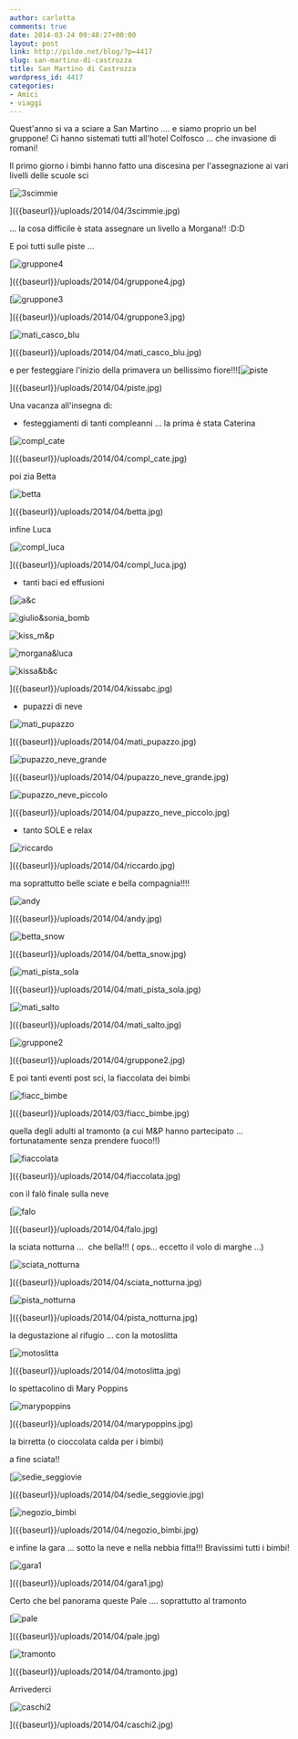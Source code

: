```yaml
---
author: carlotta
comments: true
date: 2014-03-24 09:48:27+00:00
layout: post
link: http://pilde.net/blog/?p=4417
slug: san-martino-di-castrozza
title: San Martino di Castrozza
wordpress_id: 4417
categories:
- Amici
- viaggi
---
```


Quest'anno si va a sciare a San Martino .... e siamo proprio un bel gruppone!
Ci hanno sistemati tutti all'hotel Colfosco ... che invasione di romani!

Il primo giorno i bimbi hanno fatto una discesina per l'assegnazione ai vari livelli delle scuole sci

[![3scimmie]({{baseurl}}/uploads/2014/04/3scimmie.jpg)


]({{baseurl}}/uploads/2014/04/3scimmie.jpg)


... la cosa difficile è stata assegnare un livello a Morgana!! :D:D

E poi tutti sulle piste ...

[![gruppone4]({{baseurl}}/uploads/2014/04/gruppone4.jpg)


]({{baseurl}}/uploads/2014/04/gruppone4.jpg)


[![gruppone3]({{baseurl}}/uploads/2014/04/gruppone3.jpg)


]({{baseurl}}/uploads/2014/04/gruppone3.jpg)




[![mati_casco_blu]({{baseurl}}/uploads/2014/04/mati_casco_blu.jpg)


]({{baseurl}}/uploads/2014/04/mati_casco_blu.jpg)


e per festeggiare l'inizio della primavera un bellissimo fiore!!![![piste]({{baseurl}}/uploads/2014/04/piste.jpg)


]({{baseurl}}/uploads/2014/04/piste.jpg)


Una vacanza all'insegna di:

- festeggiamenti di tanti compleanni ... la prima è stata Caterina

[![compl_cate]({{baseurl}}/uploads/2014/04/compl_cate.jpg)


]({{baseurl}}/uploads/2014/04/compl_cate.jpg)


poi zia Betta

[![betta]({{baseurl}}/uploads/2014/04/betta.jpg)


]({{baseurl}}/uploads/2014/04/betta.jpg)


infine Luca

[![compl_luca]({{baseurl}}/uploads/2014/04/compl_luca.jpg)


]({{baseurl}}/uploads/2014/04/compl_luca.jpg)


 - tanti baci ed effusioni

[![a&c]({{baseurl}}/uploads/2014/04/ac.jpg)


![giulio&sonia_bomb]({{baseurl}}/uploads/2014/04/giuliosonia_bomb.jpg)


![kiss_m&p]({{baseurl}}/uploads/2014/04/kiss_mp.jpg)


![morgana&luca]({{baseurl}}/uploads/2014/04/morganaluca.jpg)


![kissa&b&c]({{baseurl}}/uploads/2014/04/kissabc.jpg)


]({{baseurl}}/uploads/2014/04/kissabc.jpg)


 - pupazzi di neve

[![mati_pupazzo]({{baseurl}}/uploads/2014/04/mati_pupazzo.jpg)


]({{baseurl}}/uploads/2014/04/mati_pupazzo.jpg)


[![pupazzo_neve_grande]({{baseurl}}/uploads/2014/04/pupazzo_neve_grande.jpg)


]({{baseurl}}/uploads/2014/04/pupazzo_neve_grande.jpg)


[![pupazzo_neve_piccolo]({{baseurl}}/uploads/2014/04/pupazzo_neve_piccolo.jpg)


]({{baseurl}}/uploads/2014/04/pupazzo_neve_piccolo.jpg)


 - tanto SOLE e relax

[![riccardo]({{baseurl}}/uploads/2014/04/riccardo.jpg)


]({{baseurl}}/uploads/2014/04/riccardo.jpg)


ma soprattutto belle sciate e bella compagnia!!!!

[![andy]({{baseurl}}/uploads/2014/04/andy.jpg)


]({{baseurl}}/uploads/2014/04/andy.jpg)


[![betta_snow]({{baseurl}}/uploads/2014/04/betta_snow.jpg)


]({{baseurl}}/uploads/2014/04/betta_snow.jpg)


[![mati_pista_sola]({{baseurl}}/uploads/2014/04/mati_pista_sola.jpg)


]({{baseurl}}/uploads/2014/04/mati_pista_sola.jpg)


[![mati_salto]({{baseurl}}/uploads/2014/04/mati_salto.jpg)


]({{baseurl}}/uploads/2014/04/mati_salto.jpg)


[![gruppone2]({{baseurl}}/uploads/2014/04/gruppone2.jpg)


]({{baseurl}}/uploads/2014/04/gruppone2.jpg)


E poi tanti eventi post sci, la fiaccolata dei bimbi

[![fiacc_bimbe]({{baseurl}}/uploads/2014/03/fiacc_bimbe.jpg)


]({{baseurl}}/uploads/2014/03/fiacc_bimbe.jpg)


quella degli adulti al tramonto (a cui M&P hanno partecipato ... fortunatamente senza prendere fuoco!!)




[![fiaccolata]({{baseurl}}/uploads/2014/04/fiaccolata.jpg)


]({{baseurl}}/uploads/2014/04/fiaccolata.jpg)


con il falò finale sulla neve

[![falo]({{baseurl}}/uploads/2014/04/falo.jpg)


]({{baseurl}}/uploads/2014/04/falo.jpg)


la sciata notturna ...  che bella!!! ( ops... eccetto il volo di marghe ...)




[![sciata_notturna]({{baseurl}}/uploads/2014/04/sciata_notturna.jpg)


]({{baseurl}}/uploads/2014/04/sciata_notturna.jpg)


[![pista_notturna]({{baseurl}}/uploads/2014/04/pista_notturna.jpg)


]({{baseurl}}/uploads/2014/04/pista_notturna.jpg)


la degustazione al rifugio ... con la motoslitta

[![motoslitta]({{baseurl}}/uploads/2014/04/motoslitta.jpg)


]({{baseurl}}/uploads/2014/04/motoslitta.jpg)


lo spettacolino di Mary Poppins

[![marypoppins]({{baseurl}}/uploads/2014/04/marypoppins.jpg)


]({{baseurl}}/uploads/2014/04/marypoppins.jpg)


la birretta (o cioccolata calda per i bimbi)


 a fine sciata!!

[![sedie_seggiovie]({{baseurl}}/uploads/2014/04/sedie_seggiovie.jpg)


]({{baseurl}}/uploads/2014/04/sedie_seggiovie.jpg)




[![negozio_bimbi]({{baseurl}}/uploads/2014/04/negozio_bimbi.jpg)


]({{baseurl}}/uploads/2014/04/negozio_bimbi.jpg)


e infine la gara ... sotto la neve e nella nebbia fitta!!! Bravissimi tutti i bimbi!

[![gara1]({{baseurl}}/uploads/2014/04/gara1.jpg)


]({{baseurl}}/uploads/2014/04/gara1.jpg)




Certo che bel panorama queste Pale .... soprattutto al tramonto

[![pale]({{baseurl}}/uploads/2014/04/pale.jpg)


]({{baseurl}}/uploads/2014/04/pale.jpg)


[![tramonto]({{baseurl}}/uploads/2014/04/tramonto.jpg)


]({{baseurl}}/uploads/2014/04/tramonto.jpg)


Arrivederci

[![caschi2]({{baseurl}}/uploads/2014/04/caschi2.jpg)


]({{baseurl}}/uploads/2014/04/caschi2.jpg)



